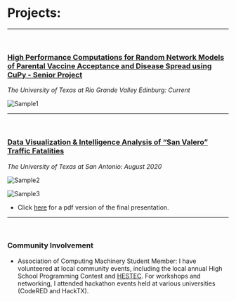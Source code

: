 # Projects:
_________________

&nbsp;
### [**High Performance Computations for Random Network Models of Parental Vaccine Acceptance and Disease Spread using CuPy - Senior Project**](csbn.md)

*The University of Texas at Rio Grande Valley Edinburg: Current*

![Sample1](https://raw.githubusercontent.com/thaliajuarez/resume/master/assets/capture-ern-data.png)

_________________

&nbsp;

### [**Data Visualization & Intelligence Analysis of “San Valero” Traffic Fatalities**](data-science-camp.md)
*The University of Texas at San Antonio: August 2020*

![Sample2](https://raw.githubusercontent.com/thaliajuarez/resume/master/assets/aoe-crashes-map.PNG)

![Sample3](https://raw.githubusercontent.com/thaliajuarez/resume/master/assets/aoe-heat-map.PNG)

* Click <a href="https://drive.google.com/file/d/1l5paDgV0XU5_QhhrN9EofznB8Jh2WaG8/view" target="_blank">here</a> for a pdf version of the final presentation.

_________________

&nbsp;

### **Community Involvement**

* Association of Computing Machinery Student Member: I have volunteered at local community events, including the local annual High School Programming Contest and <a href="https://www.utrgv.edu/hestec/" target="_blank">HESTEC</a>. For workshops and networking, I attended hackathon events held at various universities (CodeRED and HackTX).
